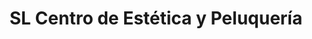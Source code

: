 ---
title: "SL Centro de Estética y Peluquería"
url: /san-pedro/sl-centro-de-estetica-y-peluqueria/
shop: peluquería
---